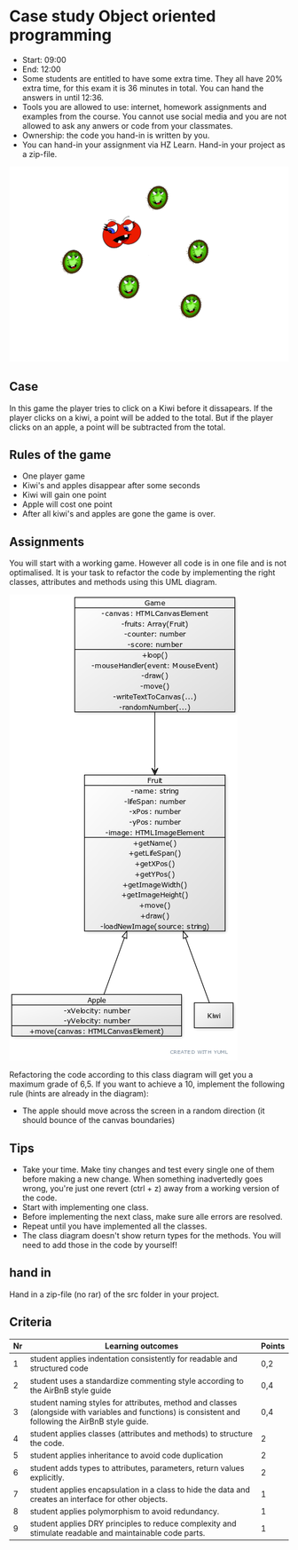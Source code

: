 # Case study Object oriented programming

* Start: 09:00
* End: 12:00
* Some students are entitled to have some extra time. They all have 20% extra time, for this exam it is 36 minutes in total. You can hand the answers in until 12:36.
* Tools you are allowed to use: internet, homework assignments and examples from the course. You cannot use social media and you are not allowed to ask any anwers or code from your classmates.
* Ownership: the code you hand-in is written by you.
* You can hand-in your assignment via HZ Learn. Hand-in your project as a zip-file.

![image van game](./kiwiwars.png)

## Case

In this game the player tries to click on a Kiwi before it dissapears. If the player clicks on a kiwi, a point will be added to the total. But if the player clicks on an apple, a point will be subtracted from the total.

## Rules of the game

* One player game
* Kiwi's and apples disappear after some seconds
* Kiwi will gain one point
* Apple will cost one point
* After all kiwi's and apples are gone the game is over.

## Assignments

You will start with a working game. However all code is in one file and is not optimalised. It is your task to refactor the code by implementing the right classes, attributes and methods using this UML diagram.

![UML class diagram of the game](./kiwiwars-uml.png)

Refactoring the code according to this class diagram will get you a maximum grade of 6,5. If you want to achieve a 10, implement the following rule (hints are already in the diagram):

* The apple should move across the screen in a random direction (it should bounce of the canvas boundaries)

## Tips

* Take your time. Make tiny changes and test every single one of them before making a new change. When something inadvertedly goes wrong, you're just one revert (ctrl + z) away from a working version of the code.
* Start with implementing one class.
* Before implementing the next class, make sure alle errors are resolved.
* Repeat until you have implemented all the classes.
* The class diagram doesn't show return types for the methods. You will need to add those in the code by yourself!

## hand in

Hand in a zip-file (no rar) of the src folder in your project.

## Criteria

Nr | Learning outcomes | Points
--- | --- | ---
1 | student applies indentation consistently for readable and structured code | 0,2
2 | student uses a standardize commenting style according to the AirBnB style guide | 0,4
3 | student naming styles for attributes, method and classes (alongside with variables and functions) is consistent and following the AirBnB style guide. | 0,4
4 | student applies classes (attributes and methods) to structure the code. | 2
5 | student applies inheritance to avoid code duplication | 2
6 | student adds types to attributes, parameters, return values explicitly. | 2
7 | student applies encapsulation in a class to hide the data and creates an interface for other objects. | 1
8 | student applies polymorphism to avoid redundancy. | 1
9 | student applies DRY principles to reduce complexity and stimulate readable and maintainable code parts. | 1
